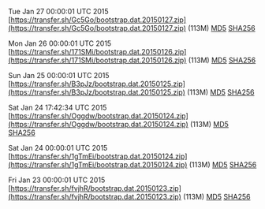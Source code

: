 Tue Jan 27 00:00:01 UTC 2015 [https://transfer.sh/Gc5Go/bootstrap.dat.20150127.zip](https://transfer.sh/Gc5Go/bootstrap.dat.20150127.zip) (113M) [MD5](https://transfer.sh/1h2BXX/md5.txt) [SHA256](https://transfer.sh/YivD3/sha256.txt)

Mon Jan 26 00:00:01 UTC 2015 [https://transfer.sh/171SMi/bootstrap.dat.20150126.zip](https://transfer.sh/171SMi/bootstrap.dat.20150126.zip) (113M) [MD5](https://transfer.sh/1ajC9b/md5.txt) [SHA256](https://transfer.sh/nufxM/sha256.txt)

Sun Jan 25 00:00:01 UTC 2015 [https://transfer.sh/B3pJz/bootstrap.dat.20150125.zip](https://transfer.sh/B3pJz/bootstrap.dat.20150125.zip) (113M) [MD5](https://transfer.sh/zuuQh/md5.txt) [SHA256](https://transfer.sh/nnu9y/sha256.txt)

Sat Jan 24 17:42:34 UTC 2015 [https://transfer.sh/Oggdw/bootstrap.dat.20150124.zip](https://transfer.sh/Oggdw/bootstrap.dat.20150124.zip) (113M) [MD5](https://transfer.sh/OTfha/md5.txt) [SHA256](https://transfer.sh/15H2Am/sha256.txt)

Sat Jan 24 00:00:01 UTC 2015 [https://transfer.sh/1gTmEi/bootstrap.dat.20150124.zip](https://transfer.sh/1gTmEi/bootstrap.dat.20150124.zip) (113M) [MD5](https://transfer.sh/EKF9k/md5.txt) [SHA256](https://transfer.sh/FNiBb/sha256.txt)

Fri Jan 23 00:00:01 UTC 2015 [https://transfer.sh/fvjhR/bootstrap.dat.20150123.zip](https://transfer.sh/fvjhR/bootstrap.dat.20150123.zip) (113M) [MD5](https://transfer.sh/dCxQC/md5.txt) [SHA256](https://transfer.sh/6vS3s/sha256.txt)
